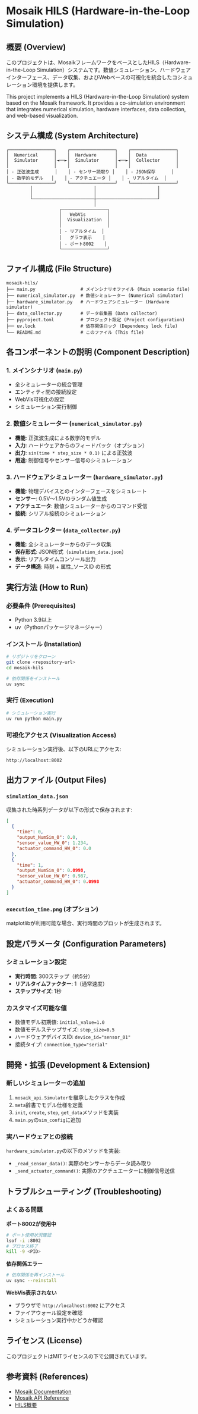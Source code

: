 # Mosaik HILS (Hardware-in-the-Loop Simulation)

## 概要 (Overview)

このプロジェクトは、MosaikフレームワークをベースとしたHILS（Hardware-in-the-Loop Simulation）システムです。数値シミュレーション、ハードウェアインターフェース、データ収集、およびWebベースの可視化を統合したコシミュレーション環境を提供します。

This project implements a HILS (Hardware-in-the-Loop Simulation) system based on the Mosaik framework. It provides a co-simulation environment that integrates numerical simulation, hardware interfaces, data collection, and web-based visualization.

## システム構成 (System Architecture)

```
┌─────────────────┐    ┌─────────────────┐    ┌─────────────────┐
│  Numerical      │    │  Hardware       │    │  Data           │
│  Simulator      │◄──►│  Simulator      │◄──►│  Collector      │
│                 │    │                 │    │                 │
│ - 正弦波生成      │    │ - センサー読取り │    │ - JSON保存      │
│ - 数学的モデル   │    │ - アクチュエータ │    │ - リアルタイム  │
└─────────────────┘    └─────────────────┘    └─────────────────┘
         │                       │                       │
         │                       │                       │
         └───────────────────────┼───────────────────────┘
                                 │
                    ┌─────────────────┐
                    │   WebVis        │
                    │  Visualization  │
                    │                 │
                    │ - リアルタイム  │
                    │   グラフ表示    │
                    │ - ポート8002    │
                    └─────────────────┘
```

## ファイル構成 (File Structure)

```
mosaik-hils/
├── main.py                 # メインシナリオファイル (Main scenario file)
├── numerical_simulator.py  # 数値シミュレーター (Numerical simulator)
├── hardware_simulator.py   # ハードウェアシミュレーター (Hardware simulator)
├── data_collector.py       # データ収集器 (Data collector)
├── pyproject.toml          # プロジェクト設定 (Project configuration)
├── uv.lock                 # 依存関係ロック (Dependency lock file)
└── README.md               # このファイル (This file)
```

## 各コンポーネントの説明 (Component Description)

### 1. メインシナリオ (`main.py`)
- 全シミュレーターの統合管理
- エンティティ間の接続設定
- WebVis可視化の設定
- シミュレーション実行制御

### 2. 数値シミュレーター (`numerical_simulator.py`)
- **機能**: 正弦波生成による数学的モデル
- **入力**: ハードウェアからのフィードバック（オプション）
- **出力**: `sin(time * step_size * 0.1)` による正弦波
- **用途**: 制御信号やセンサー信号のシミュレーション

### 3. ハードウェアシミュレーター (`hardware_simulator.py`)
- **機能**: 物理デバイスとのインターフェースをシミュレート
- **センサー**: 0.5V～1.5Vのランダム値生成
- **アクチュエータ**: 数値シミュレーターからのコマンド受信
- **接続**: シリアル接続のシミュレーション

### 4. データコレクター (`data_collector.py`)
- **機能**: 全シミュレーターからのデータ収集
- **保存形式**: JSON形式（`simulation_data.json`）
- **表示**: リアルタイムコンソール出力
- **データ構造**: 時刻 + 属性_ソースID の形式

## 実行方法 (How to Run)

### 必要条件 (Prerequisites)
- Python 3.9以上
- uv（Pythonパッケージマネージャー）

### インストール (Installation)
```bash
# リポジトリをクローン
git clone <repository-url>
cd mosaik-hils

# 依存関係をインストール
uv sync
```

### 実行 (Execution)
```bash
# シミュレーション実行
uv run python main.py
```

### 可視化アクセス (Visualization Access)
シミュレーション実行後、以下のURLにアクセス:
```
http://localhost:8002
```

## 出力ファイル (Output Files)

### `simulation_data.json`
収集された時系列データが以下の形式で保存されます:
```json
[
  {
    "time": 0,
    "output_NumSim_0": 0.0,
    "sensor_value_HW_0": 1.234,
    "actuator_command_HW_0": 0.0
  },
  {
    "time": 1,
    "output_NumSim_0": 0.0998,
    "sensor_value_HW_0": 0.987,
    "actuator_command_HW_0": 0.0998
  }
]
```

### `execution_time.png` (オプション)
matplotlibが利用可能な場合、実行時間のプロットが生成されます。

## 設定パラメータ (Configuration Parameters)

### シミュレーション設定
- **実行時間**: 300ステップ（約5分）
- **リアルタイムファクター**: 1（通常速度）
- **ステップサイズ**: 1秒

### カスタマイズ可能な値
- 数値モデル初期値: `initial_value=1.0`
- 数値モデルステップサイズ: `step_size=0.5`
- ハードウェアデバイスID: `device_id="sensor_01"`
- 接続タイプ: `connection_type="serial"`

## 開発・拡張 (Development & Extension)

### 新しいシミュレーターの追加
1. `mosaik_api.Simulator`を継承したクラスを作成
2. `meta`辞書でモデル仕様を定義
3. `init`, `create`, `step`, `get_data`メソッドを実装
4. `main.py`の`sim_config`に追加

### 実ハードウェアとの接続
`hardware_simulator.py`の以下のメソッドを実装:
- `_read_sensor_data()`: 実際のセンサーからデータ読み取り
- `_send_actuator_command()`: 実際のアクチュエーターに制御信号送信

## トラブルシューティング (Troubleshooting)

### よくある問題

**ポート8002が使用中**
```bash
# ポート使用状況確認
lsof -i :8002
# プロセス終了
kill -9 <PID>
```

**依存関係エラー**
```bash
# 依存関係を再インストール
uv sync --reinstall
```

**WebVis表示されない**
- ブラウザで `http://localhost:8002` にアクセス
- ファイアウォール設定を確認
- シミュレーション実行中かどうか確認

## ライセンス (License)

このプロジェクトはMITライセンスの下で公開されています。

## 参考資料 (References)

- [Mosaik Documentation](https://mosaik.readthedocs.io/)
- [Mosaik API Reference](https://mosaik-api.readthedocs.io/)
- [HILS概要](https://en.wikipedia.org/wiki/Hardware-in-the-loop_simulation)